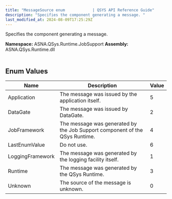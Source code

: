 ```yaml
---
title: "MessageSource enum            | QSYS API Reference Guide"
description: "Specifies the component generating a message. "
last_modified_at: 2024-08-09T17:25:29Z
---
```


Specifies the component generating a message.

**Namespace:** ASNA.QSys.Runtime.JobSupport
**Assembly:** ASNA.QSys.Runtime.dll
<br>
<br>

## Enum Values

| Name | Description | Value
| --- | --- | --- 
| Application | The message was issued by the application itself. | 5 |
| DataGate | The message was issued by DataGate. | 2 |
| JobFramework | The message was generated by the Job Support component of the QSys Runtime. | 4 |
| LastEnumValue | Do not use. | 6 |
| LoggingFramework | The message was generated by the logging facility itself. | 1 |
| Runtime | The message was generated by the QSys Runtime. | 3 |
| Unknown | The source of the message is unknown. | 0 |
